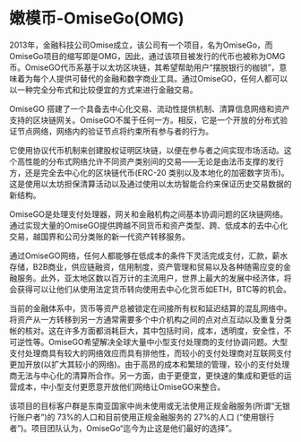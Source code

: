 # 

# 嫩模币-OmiseGo(OMG)

2013年，金融科技公司Omise成立，该公司有一个项目，名为OmiseGo，而OmiseGo项目的缩写即是OMG，因此，通过该项目被发行的代币也被称为OMG币。OmiseGO代币系基于以太坊区块链，其希望帮助用户“摆脱银行的枷锁”，意味着为每个人提供可替代的金融和数字商业工具。通过OmiseGO，任何人都可以以一种完全分布式和比较便宜的方式来进行金融交易。

OmiseGO 搭建了一个具备去中心化交易、流动性提供机制、清算信息网络和资产支持的区块链网关。OmiseGO不属于任何一方。相反，它是一个开放的分布式验证节点网络，网络内的验证节点将约束所有参与者的行为。

它使用协议代币机制来创建股权证明区块链，以便在参与者之间实现市场活动。这个高性能的分布式网络允许不同资产类别间的交易——无论是由法币支撑的发行方，还是完全去中心化的区块链代币(ERC-20 类别以及本地化的加密数字货币)。这是使用以太坊担保清算活动以及通过使用以太坊智能合约来保证历史交易数据的新结构。

OmiseGO是处理支付处理器，网关和金融机构之间基本协调问题的区块链网络。通过实现大量的OmiseGO提供跨越不同货币和资产类型、跨、低成本的去中心化交易，越国界和公司分类账的新一代资产转移服务。

通过OmiseGO网络，任何人都能够在低成本的条件下灵活完成支付，汇款，薪水存储，B2B商业，供应链融资，信用制度，资产管理和贸易以及各种随需应变的金融服务。此外，亚太地区数以百万计的主流用户，世界上最大的发展中经济体，将会获得可以让他们从使用法定货币转向使用去中心化货币如ETH，BTC等的机会。

当前的金融体系中，货币等资产总被锁定在间接所有权和延迟结算的混乱网络中。将资产从一方转移到另一方通常需要多个中介机构之间的点对点互动以及重复分类帐的核对。这在许多方面都消耗巨大，其中包括时间，成本，透明度，安全性，不可逆性等。OmiseGO希望解决全球大量中小型支付处理商的支付协调问题。大型支付处理商具有较大的网络效应而具有排他性，而较小的支付处理商对互联网支付更加开放(以扩大其较小的网络)。由于高昂的成本和繁琐的管理，较小的支付处理商无法与中心化的清算所合作。另一方面，由于更便宜，更快速的集成和更低的运营成本，中小型支付更愿意开放他们网络让OmiseGO来整合。

该项目的目标客户群是东南亚国家中尚未使用或无法使用正规金融服务(所谓“无银行账户者”)的 73%的人口和目前使用正规金融服务的 27%的人口 (“使用银行者”)。项目团队认为，OmiseGo“迄今为止这是他们最好的选择”。

